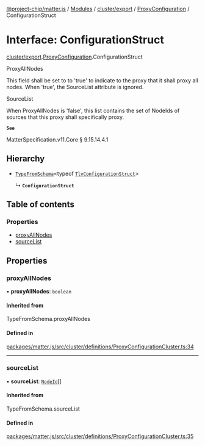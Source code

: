 [@project-chip/matter.js](../README.md) / [Modules](../modules.md) / [cluster/export](../modules/cluster_export.md) / [ProxyConfiguration](../modules/cluster_export.ProxyConfiguration.md) / ConfigurationStruct

# Interface: ConfigurationStruct

[cluster/export](../modules/cluster_export.md).[ProxyConfiguration](../modules/cluster_export.ProxyConfiguration.md).ConfigurationStruct

ProxyAllNodes

This field shall be set to to 'true' to indicate to the proxy that it shall proxy all nodes. When 'true', the
SourceList attribute is ignored.

SourceList

When ProxyAllNodes is 'false', this list contains the set of NodeIds of sources that this proxy shall
specifically proxy.

**`See`**

MatterSpecification.v11.Core § 9.15.14.4.1

## Hierarchy

- [`TypeFromSchema`](../modules/tlv_export.md#typefromschema)\<typeof [`TlvConfigurationStruct`](../modules/cluster_export.ProxyConfiguration.md#tlvconfigurationstruct)\>

  ↳ **`ConfigurationStruct`**

## Table of contents

### Properties

- [proxyAllNodes](cluster_export.ProxyConfiguration.ConfigurationStruct.md#proxyallnodes)
- [sourceList](cluster_export.ProxyConfiguration.ConfigurationStruct.md#sourcelist)

## Properties

### proxyAllNodes

• **proxyAllNodes**: `boolean`

#### Inherited from

TypeFromSchema.proxyAllNodes

#### Defined in

[packages/matter.js/src/cluster/definitions/ProxyConfigurationCluster.ts:34](https://github.com/project-chip/matter.js/blob/558e12c94a201592c28c7bc0743705360b3e5ca6/packages/matter.js/src/cluster/definitions/ProxyConfigurationCluster.ts#L34)

___

### sourceList

• **sourceList**: [`NodeId`](../modules/datatype_export.md#nodeid)[]

#### Inherited from

TypeFromSchema.sourceList

#### Defined in

[packages/matter.js/src/cluster/definitions/ProxyConfigurationCluster.ts:35](https://github.com/project-chip/matter.js/blob/558e12c94a201592c28c7bc0743705360b3e5ca6/packages/matter.js/src/cluster/definitions/ProxyConfigurationCluster.ts#L35)
